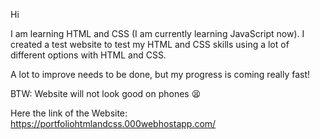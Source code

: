 Hi

I am learning HTML and CSS (I am currently learning JavaScript now). I created a test website to test my HTML and CSS skills using a lot of different options with HTML and CSS.

A lot to improve needs to be done, but my progress is coming really fast!

BTW: Website will not look good on phones 😫

Here the link of the Website: https://portfoliohtmlandcss.000webhostapp.com/
